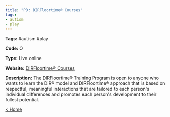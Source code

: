 ```yaml
---
title: "PD: DIRFloortime® Courses"
tags:
- autism
- play
---
```


<p><b>Tags:</b> #autism #play</p>
<p><b>Code:</b> O</p>
<p><b>Type:</b> Live online</p>
<p><b>Website:</b>
<a href="https://www.icdl.com/courses/">DIRFloortime® Courses</a></p>

<p><b>Description:</b>
The DIRFloortime® Training Program is open to anyone who wants to learn the DIR® model and DIRFloortime® approach that is based on respectful, meaningful interactions that are tailored to each person's individual differences and promotes each person's development to their fullest potential.
</p>

<p><a href="https://speechiegoodies.github.io/CPD-Vault">&lt; Home</a></p>